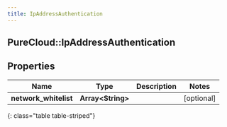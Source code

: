 ```yaml
---
title: IpAddressAuthentication
---
```

## PureCloud::IpAddressAuthentication

## Properties

|Name | Type | Description | Notes|
|------------ | ------------- | ------------- | -------------|
| **network_whitelist** | **Array&lt;String&gt;** |  | [optional] |
{: class="table table-striped"}


